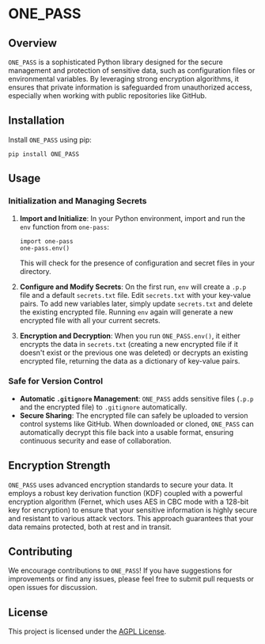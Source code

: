 
# ONE_PASS

## Overview

`ONE_PASS` is a sophisticated Python library designed for the secure management and protection of sensitive data, such as configuration files or environmental variables. By leveraging strong encryption algorithms, it ensures that private information is safeguarded from unauthorized access, especially when working with public repositories like GitHub.

## Installation

Install `ONE_PASS` using pip:

```
pip install ONE_PASS
```

## Usage

### Initialization and Managing Secrets

1. **Import and Initialize**: 
   In your Python environment, import and run the `env` function from `one-pass`:
   ```
   import one-pass
   one-pass.env()
   ```
   This will check for the presence of configuration and secret files in your directory.

2. **Configure and Modify Secrets**:
   On the first run, `env` will create a `.p.p` file and a default `secrets.txt` file. Edit `secrets.txt` with your key-value pairs. To add new variables later, simply update `secrets.txt` and delete the existing encrypted file. Running `env` again will generate a new encrypted file with all your current secrets.

3. **Encryption and Decryption**:
   When you run `ONE_PASS.env()`, it either encrypts the data in `secrets.txt` (creating a new encrypted file if it doesn't exist or the previous one was deleted) or decrypts an existing encrypted file, returning the data as a dictionary of key-value pairs.

### Safe for Version Control

- **Automatic `.gitignore` Management**: `ONE_PASS` adds sensitive files (`.p.p` and the encrypted file) to `.gitignore` automatically. 
- **Secure Sharing**: The encrypted file can safely be uploaded to version control systems like GitHub. When downloaded or cloned, `ONE_PASS` can automatically decrypt this file back into a usable format, ensuring continuous security and ease of collaboration.

## Encryption Strength

`ONE_PASS` uses advanced encryption standards to secure your data. It employs a robust key derivation function (KDF) coupled with a powerful encryption algorithm (Fernet, which uses AES in CBC mode with a 128-bit key for encryption) to ensure that your sensitive information is highly secure and resistant to various attack vectors. This approach guarantees that your data remains protected, both at rest and in transit.

## Contributing

We encourage contributions to `ONE_PASS`! If you have suggestions for improvements or find any issues, please feel free to submit pull requests or open issues for discussion.

## License

This project is licensed under the [AGPL License](LICENSE).
